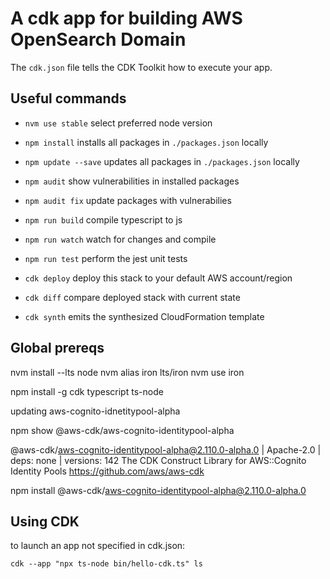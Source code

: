 # A cdk app for building AWS OpenSearch Domain


The `cdk.json` file tells the CDK Toolkit how to execute your app.

## Useful commands

* `nvm use stable`  select preferred node version

* `npm install`	    installs all packages in `./packages.json` locally
* `npm update --save` updates all packages in `./packages.json` locally
* `npm audit`       show vulnerabilities in installed packages
* `npm audit fix`   update packages with vulnerabilies

* `npm run build`   compile typescript to js
* `npm run watch`   watch for changes and compile
* `npm run test`    perform the jest unit tests
* `cdk deploy`      deploy this stack to your default AWS account/region
* `cdk diff`        compare deployed stack with current state
* `cdk synth`       emits the synthesized CloudFormation template





Global prereqs
--------------

nvm install --lts node
nvm alias iron lts/iron
nvm use iron

npm install -g cdk typescript ts-node


updating aws-cognito-idnetitypool-alpha

npm show @aws-cdk/aws-cognito-identitypool-alpha

@aws-cdk/aws-cognito-identitypool-alpha@2.110.0-alpha.0 | Apache-2.0 | deps: none | versions: 142
The CDK Construct Library for AWS::Cognito Identity Pools
https://github.com/aws/aws-cdk

npm install @aws-cdk/aws-cognito-identitypool-alpha@2.110.0-alpha.0


Using CDK
---------

to launch an app not specified in cdk.json:
```
cdk --app "npx ts-node bin/hello-cdk.ts" ls
```






